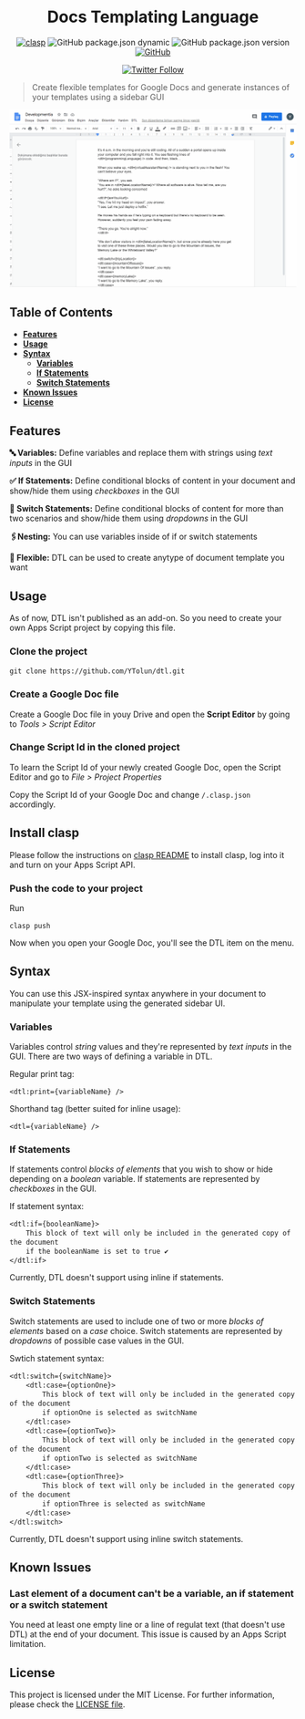 <h1 align="center">
  <br>
  Docs Templating Language
  <br>
</h1>

<p align="center">
<a href="https://github.com/google/clasp"><img src="https://img.shields.io/badge/built%20with-clasp-4285f4.svg" alt="clasp"></a>
<img alt="GitHub package.json dynamic" src="https://img.shields.io/github/package-json/keywords/ytolun/dtl">
<img alt="GitHub package.json version" src="https://img.shields.io/github/package-json/v/ytolun/dtl">
<a href="https://github.com/YTolun/dtl/blob/master/LICENSE"><img alt="GitHub" src="https://img.shields.io/github/license/ytolun/dtl"></a>
</p>
<p align="center">
<a href="https://twitter.com/ytolun"><img alt="Twitter Follow" src="https://img.shields.io/twitter/follow/ytolun?style=social"></a>
</p>

> Create flexible templates for Google Docs and generate instances of your templates using a sidebar GUI

![Docs Templating Language Demo](demo.gif)

## Table of Contents

- **[Features](#features)**<br>
- **[Usage](#usage)**<br>
- **[Syntax](#syntax)**<br>
  - **[Variables](#Variables)**<br>
  - **[If Statements](#if-statements)**<br>
  - **[Switch Statements](#switch-statements)**<br>
- **[Known Issues](#known-issues)**<br>
- **[License](#license)**<br>

## Features

**🔤 Variables:** Define variables and replace them with strings using _text inputs_ in the GUI

**✅ If Statements:** Define conditional blocks of content in your document and show/hide them using _checkboxes_ in the GUI

**💱 Switch Statements:** Define conditional blocks of content for more than two scenarios and show/hide them using _dropdowns_ in the GUI

**🖇Nesting:** You can use variables inside of if or switch statements

**💫 Flexible:** DTL can be used to create anytype of document template you want

## Usage

As of now, DTL isn't published as an add-on. So you need to create your own Apps Script project by copying this file.

### Clone the project

```
git clone https://github.com/YTolun/dtl.git
```

### Create a Google Doc file

Create a Google Doc file in youy Drive and open the **Script Editor** by going to _Tools > Script Editor_

### Change Script Id in the cloned project

To learn the Script Id of your newly created Google Doc, open the Script Editor and go to _File > Project Properties_

Copy the Script Id of your Google Doc and change `/.clasp.json` accordingly.

## Install clasp

Please follow the instructions on [clasp README](https://github.com/google/clasp) to install clasp, log into it and turn on your Apps Script API.

### Push the code to your project

Run

```
clasp push
```

Now when you open your Google Doc, you'll see the DTL item on the menu.

## Syntax

You can use this JSX-inspired syntax anywhere in your document to manipulate your template using the generated sidebar UI.

### Variables

Variables control _string_ values and they're represented by _text inputs_ in the GUI. There are two ways of defining a variable in DTL.

Regular print tag:

```
<dtl:print={variableName} />
```

Shorthand tag (better suited for inline usage):

```
<dtl={variableName} />
```

### If Statements

If statements control _blocks of elements_ that you wish to show or hide depending on a _boolean_ variable. If statements are represented by _checkboxes_ in the GUI.

If statement syntax:

```
<dtl:if={booleanName}>
    This block of text will only be included in the generated copy of the document
    if the booleanName is set to true ✔
</dtl:if>
```

Currently, DTL doesn't support using inline if statements.

### Switch Statements

Switch statements are used to include one of two or more _blocks of elements_ based on a _case_ choice. Switch statements are represented by _dropdowns_ of possible case values in the GUI.

Swtich statement syntax:

```
<dtl:switch={switchName}>
    <dtl:case={optionOne}>
        This block of text will only be included in the generated copy of the document
        if optionOne is selected as switchName
    </dtl:case>
    <dtl:case={optionTwo}>
        This block of text will only be included in the generated copy of the document
        if optionTwo is selected as switchName
    </dtl:case>
    <dtl:case={optionThree}>
        This block of text will only be included in the generated copy of the document
        if optionThree is selected as switchName
    </dtl:case>
</dtl:switch>
```

Currently, DTL doesn't support using inline switch statements.

## Known Issues

### Last element of a document can't be a variable, an if statement or a switch statement

You need at least one empty line or a line of regulat text (that doesn't use DTL) at the end of your document. This issue is caused by an Apps Script limitation.

## License

This project is licensed under the MIT License. For further information, please check the [LICENSE file](LICENSE).
